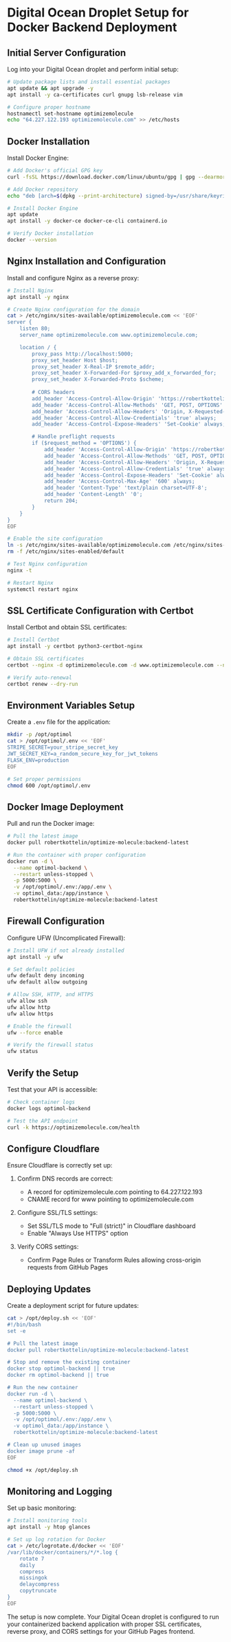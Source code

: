 # Digital Ocean Droplet Setup for Docker Backend Deployment

## Initial Server Configuration

Log into your Digital Ocean droplet and perform initial setup:

```bash
# Update package lists and install essential packages
apt update && apt upgrade -y
apt install -y ca-certificates curl gnupg lsb-release vim

# Configure proper hostname
hostnamectl set-hostname optimizemolecule
echo "64.227.122.193 optimizemolecule.com" >> /etc/hosts
```

## Docker Installation

Install Docker Engine:

```bash
# Add Docker's official GPG key
curl -fsSL https://download.docker.com/linux/ubuntu/gpg | gpg --dearmor -o /usr/share/keyrings/docker-archive-keyring.gpg

# Add Docker repository
echo "deb [arch=$(dpkg --print-architecture) signed-by=/usr/share/keyrings/docker-archive-keyring.gpg] https://download.docker.com/linux/ubuntu $(lsb_release -cs) stable" | tee /etc/apt/sources.list.d/docker.list > /dev/null

# Install Docker Engine
apt update
apt install -y docker-ce docker-ce-cli containerd.io

# Verify Docker installation
docker --version
```

## Nginx Installation and Configuration

Install and configure Nginx as a reverse proxy:

```bash
# Install Nginx
apt install -y nginx

# Create Nginx configuration for the domain
cat > /etc/nginx/sites-available/optimizemolecule.com << 'EOF'
server {
    listen 80;
    server_name optimizemolecule.com www.optimizemolecule.com;

    location / {
        proxy_pass http://localhost:5000;
        proxy_set_header Host $host;
        proxy_set_header X-Real-IP $remote_addr;
        proxy_set_header X-Forwarded-For $proxy_add_x_forwarded_for;
        proxy_set_header X-Forwarded-Proto $scheme;
        
        # CORS headers
        add_header 'Access-Control-Allow-Origin' 'https://robertkottelin.github.io' always;
        add_header 'Access-Control-Allow-Methods' 'GET, POST, OPTIONS' always;
        add_header 'Access-Control-Allow-Headers' 'Origin, X-Requested-With, Content-Type, Accept, Authorization, Cookie, Set-Cookie, x-requested-with' always;
        add_header 'Access-Control-Allow-Credentials' 'true' always;
        add_header 'Access-Control-Expose-Headers' 'Set-Cookie' always;

        # Handle preflight requests
        if ($request_method = 'OPTIONS') {
            add_header 'Access-Control-Allow-Origin' 'https://robertkottelin.github.io' always;
            add_header 'Access-Control-Allow-Methods' 'GET, POST, OPTIONS' always;
            add_header 'Access-Control-Allow-Headers' 'Origin, X-Requested-With, Content-Type, Accept, Authorization, Cookie, Set-Cookie, x-requested-with' always;
            add_header 'Access-Control-Allow-Credentials' 'true' always;
            add_header 'Access-Control-Expose-Headers' 'Set-Cookie' always;
            add_header 'Access-Control-Max-Age' '600' always;
            add_header 'Content-Type' 'text/plain charset=UTF-8';
            add_header 'Content-Length' '0';
            return 204;
        }
    }
}
EOF

# Enable the site configuration
ln -s /etc/nginx/sites-available/optimizemolecule.com /etc/nginx/sites-enabled/
rm -f /etc/nginx/sites-enabled/default

# Test Nginx configuration
nginx -t

# Restart Nginx
systemctl restart nginx
```

## SSL Certificate Configuration with Certbot

Install Certbot and obtain SSL certificates:

```bash
# Install Certbot
apt install -y certbot python3-certbot-nginx

# Obtain SSL certificates
certbot --nginx -d optimizemolecule.com -d www.optimizemolecule.com --non-interactive --agree-tos --email your-email@example.com

# Verify auto-renewal
certbot renew --dry-run
```

## Environment Variables Setup

Create a `.env` file for the application:

```bash
mkdir -p /opt/optimol
cat > /opt/optimol/.env << 'EOF'
STRIPE_SECRET=your_stripe_secret_key
JWT_SECRET_KEY=a_random_secure_key_for_jwt_tokens
FLASK_ENV=production
EOF

# Set proper permissions
chmod 600 /opt/optimol/.env
```

## Docker Image Deployment

Pull and run the Docker image:

```bash
# Pull the latest image
docker pull robertkottelin/optimize-molecule:backend-latest

# Run the container with proper configuration
docker run -d \
  --name optimol-backend \
  --restart unless-stopped \
  -p 5000:5000 \
  -v /opt/optimol/.env:/app/.env \
  -v optimol_data:/app/instance \
  robertkottelin/optimize-molecule:backend-latest
```

## Firewall Configuration

Configure UFW (Uncomplicated Firewall):

```bash
# Install UFW if not already installed
apt install -y ufw

# Set default policies
ufw default deny incoming
ufw default allow outgoing

# Allow SSH, HTTP, and HTTPS
ufw allow ssh
ufw allow http
ufw allow https

# Enable the firewall
ufw --force enable

# Verify the firewall status
ufw status
```

## Verify the Setup

Test that your API is accessible:

```bash
# Check container logs
docker logs optimol-backend

# Test the API endpoint
curl -k https://optimizemolecule.com/health
```

## Configure Cloudflare

Ensure Cloudflare is correctly set up:

1. Confirm DNS records are correct:
   - A record for optimizemolecule.com pointing to 64.227.122.193
   - CNAME record for www pointing to optimizemolecule.com

2. Configure SSL/TLS settings:
   - Set SSL/TLS mode to "Full (strict)" in Cloudflare dashboard
   - Enable "Always Use HTTPS" option

3. Verify CORS settings:
   - Confirm Page Rules or Transform Rules allowing cross-origin requests from GitHub Pages

## Deploying Updates

Create a deployment script for future updates:

```bash
cat > /opt/deploy.sh << 'EOF'
#!/bin/bash
set -e

# Pull the latest image
docker pull robertkottelin/optimize-molecule:backend-latest

# Stop and remove the existing container
docker stop optimol-backend || true
docker rm optimol-backend || true

# Run the new container
docker run -d \
  --name optimol-backend \
  --restart unless-stopped \
  -p 5000:5000 \
  -v /opt/optimol/.env:/app/.env \
  -v optimol_data:/app/instance \
  robertkottelin/optimize-molecule:backend-latest

# Clean up unused images
docker image prune -af
EOF

chmod +x /opt/deploy.sh
```

## Monitoring and Logging

Set up basic monitoring:

```bash
# Install monitoring tools
apt install -y htop glances

# Set up log rotation for Docker
cat > /etc/logrotate.d/docker << 'EOF'
/var/lib/docker/containers/*/*.log {
    rotate 7
    daily
    compress
    missingok
    delaycompress
    copytruncate
}
EOF
```

The setup is now complete. Your Digital Ocean droplet is configured to run your containerized backend application with proper SSL certificates, reverse proxy, and CORS settings for your GitHub Pages frontend.